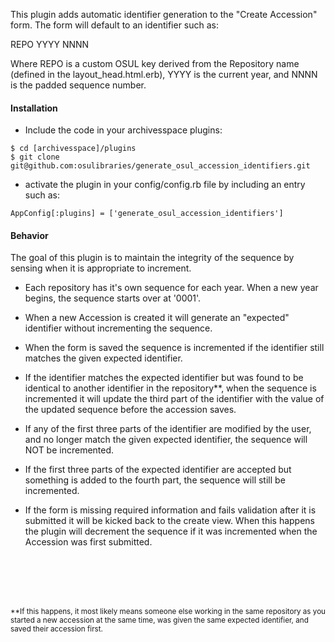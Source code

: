 This plugin adds automatic identifier generation to the "Create
Accession" form. The form will default to an identifier such as:

  REPO YYYY NNNN

Where REPO is a custom OSUL key derived from the Repository name (defined in the layout_head.html.erb), YYYY is the current year, and NNNN is the padded sequence number.

#### Installation
* Include the code in your archivesspace plugins:
```
$ cd [archivesspace]/plugins
$ git clone git@github.com:osulibraries/generate_osul_accession_identifiers.git
```
* activate the plugin in your config/config.rb file by
including an entry such as:

```AppConfig[:plugins] = ['generate_osul_accession_identifiers']```


#### Behavior
The goal of this plugin is to maintain the integrity of the sequence by sensing when it is appropriate to increment.

* Each repository has it's own sequence for each year. When a new year begins, the sequence starts over at '0001'.

* When a new Accession is created it will generate an "expected" identifier without incrementing the sequence.

* When the form is saved the sequence is incremented if the identifier still matches the given expected identifier.

* If the identifier matches the expected identifier but was found to be identical to another identifier in the repository**, when the sequence is incremented it will update the third part of the identifier with the value of the updated sequence before the accession saves. 

* If any of the first three parts of the identifier are modified by the user, and no longer match the given expected identifier, the sequence will NOT be incremented.

* If the first three parts of the expected identifier are accepted but something is added to the fourth part, the sequence will still be incremented.

* If the form is missing required information and fails validation after it is submitted it will be kicked back to the create view. When this happens the plugin will decrement the sequence if it was incremented when the Accession was first submitted. 





<br />
<br />
<br />
<br />



<sub>**If this happens, it most likely means someone else working in the same repository as you started a new accession at the same time, was given the same expected identifier, and saved their accession first.</sub>